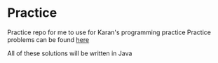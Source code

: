# Practice
Practice repo for me to use for Karan's programming practice
Practice problems can be found [here](https://github.com/karan/Projects)

All of these solutions will be written in Java
